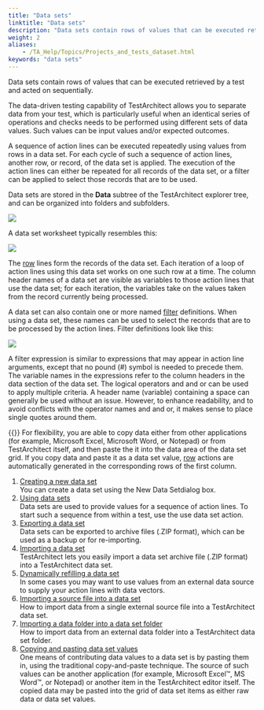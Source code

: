 ```yaml
--- 
title: "Data sets"
linktitle: "Data sets"
description: "Data sets contain rows of values that can be executed retrieved by a test and acted on sequentially."
weight: 2
aliases: 
    - /TA_Help/Topics/Projects_and_tests_dataset.html
keywords: "data sets"
---
```


Data sets contain rows of values that can be executed retrieved by a test and acted on sequentially.

The data-driven testing capability of TestArchitect allows you to separate data from your test, which is particularly useful when an identical series of operations and checks needs to be performed using different sets of data values. Such values can be input values and/or expected outcomes.

A sequence of action lines can be executed repeatedly using values from rows in a data set. For each cycle of such a sequence of action lines, another row, or record, of the data set is applied. The execution of the action lines can either be repeated for all records of the data set, or a filter can be applied to select those records that are to be used.

Data sets are stored in the **Data** subtree of the TestArchitect explorer tree, and can be organized into folders and subfolders.

![](/images/TA_Help/Images/ug_dataset_tree.png)

A data set worksheet typically resembles this:

![](/images/TA_Help/Images/ug_datasetsheet.png)

The [row](/automation-guide/action-based-testing-language/built-in-actions/test-support-actions/data-sets/row) lines form the records of the data set. Each iteration of a loop of action lines using this data set works on one such row at a time. The column header names of a data set are visible as variables to those action lines that use the data set; for each iteration, the variables take on the values taken from the record currently being processed.

A data set can also contain one or more named [filter](/automation-guide/action-based-testing-language/built-in-actions/test-support-actions/data-sets/filter) definitions. When using a data set, these names can be used to select the records that are to be processed by the action lines. Filter definitions look like this:

![](/images/TA_Help/Images/Data_Set_filters.png)

A filter expression is similar to expressions that may appear in action line arguments, except that no pound \(\#\) symbol is needed to precede them. The variable names in the expressions refer to the column headers in the data section of the data set. The logical operators and and or can be used to apply multiple criteria. A header name \(variable\) containing a space can generally be used without an issue. However, to enhance readability, and to avoid conflicts with the operator names and and or, it makes sense to place single quotes around them.

{{<tip>}} For flexibility, you are able to copy data either from other applications \(for example, Microsoft Excel, Microsoft Word, or Notepad\) or from TestArchitect itself, and then paste the it into the data area of the data set grid. If you copy data and paste it as a data set value, [row](/automation-guide/action-based-testing-language/built-in-actions/test-support-actions/data-sets/row) actions are automatically generated in the corresponding rows of the first column.

1.  [Creating a new data set](/user-guide/projects-and-project-items/project-items/data-sets/creating-a-new-data-set)  
You can create a data set using the New Data Setdialog box.
2.  [Using data sets](/user-guide/projects-and-project-items/project-items/data-sets/using-data-sets)  
Data sets are used to provide values for a sequence of action lines. To start such a sequence from within a test, use the use data set action.
3.  [Exporting a data set](/user-guide/projects-and-project-items/project-items/data-sets/exporting-a-data-set)  
Data sets can be exported to archive files \(.ZIP format\), which can be used as a backup or for re-importing.
4.  [Importing a data set](/user-guide/projects-and-project-items/project-items/data-sets/importing-a-data-set)  
TestArchitect lets you easily import a data set archive file \(.ZIP format\) into a TestArchitect data set.
5.  [Dynamically refilling a data set](/user-guide/projects-and-project-items/project-items/data-sets/dynamically-refilling-a-data-set)  
In some cases you may want to use values from an external data source to supply your action lines with data vectors.
6.  [Importing a source file into a data set](/user-guide/projects-and-project-items/project-items/data-sets/importing-a-source-file-into-a-data-set)  
How to import data from a single external source file into a TestArchitect data set.
7.  [Importing a data folder into a data set folder](/user-guide/projects-and-project-items/project-items/data-sets/importing-a-data-folder-into-a-data-set-folder)  
How to import data from an external data folder into a TestArchitect data set folder.
8.  [Copying and pasting data set values](/user-guide/projects-and-project-items/project-items/data-sets/copying-and-pasting-data-set-values)  
One means of contributing data values to a data set is by pasting them in, using the traditional copy-and-paste technique. The source of such values can be another application \(for example, Microsoft Excel™, MS Word™, or Notepad\) or another item in the TestArchitect editor itself. The copied data may be pasted into the grid of data set items as either raw data or data set values.




